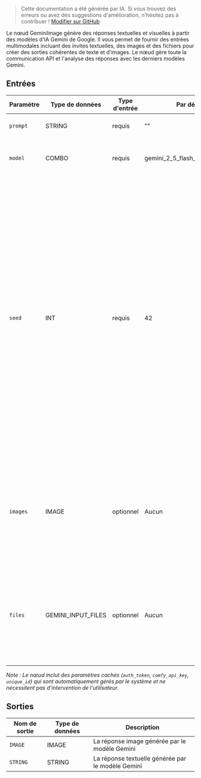 > Cette documentation a été générée par IA. Si vous trouvez des erreurs ou avez des suggestions d'amélioration, n'hésitez pas à contribuer ! [Modifier sur GitHub](https://github.com/Comfy-Org/embedded-docs/blob/main/comfyui_embedded_docs/docs/GeminiImageNode/fr.md)

Le nœud GeminiImage génère des réponses textuelles et visuelles à partir des modèles d'IA Gemini de Google. Il vous permet de fournir des entrées multimodales incluant des invites textuelles, des images et des fichiers pour créer des sorties cohérentes de texte et d'images. Le nœud gère toute la communication API et l'analyse des réponses avec les derniers modèles Gemini.

## Entrées

| Paramètre | Type de données | Type d'entrée | Par défaut | Plage | Description |
|-----------|-----------|------------|---------|-------|-------------|
| `prompt` | STRING | requis | "" | - | Invite textuelle pour la génération |
| `model` | COMBO | requis | gemini_2_5_flash_image_preview | Modèles Gemini disponibles<br>Options extraites de l'énumération GeminiImageModel | Le modèle Gemini à utiliser pour générer les réponses |
| `seed` | INT | requis | 42 | 0 à 18446744073709551615 | Lorsque la graine est fixée à une valeur spécifique, le modèle fait de son mieux pour fournir la même réponse pour des requêtes répétées. Une sortie déterministe n'est pas garantie. De plus, changer le modèle ou les paramètres, comme la température, peut causer des variations dans la réponse même lorsque vous utilisez la même valeur de graine. Par défaut, une valeur de graine aléatoire est utilisée |
| `images` | IMAGE | optionnel | Aucun | - | Image(s) optionnelle(s) à utiliser comme contexte pour le modèle. Pour inclure plusieurs images, vous pouvez utiliser le nœud Batch Images |
| `files` | GEMINI_INPUT_FILES | optionnel | Aucun | - | Fichier(s) optionnel(s) à utiliser comme contexte pour le modèle. Accepte les entrées du nœud Gemini Generate Content Input Files |

*Note : Le nœud inclut des paramètres cachés (`auth_token`, `comfy_api_key`, `unique_id`) qui sont automatiquement gérés par le système et ne nécessitent pas d'intervention de l'utilisateur.*

## Sorties

| Nom de sortie | Type de données | Description |
|-------------|-----------|-------------|
| `IMAGE` | IMAGE | La réponse image générée par le modèle Gemini |
| `STRING` | STRING | La réponse textuelle générée par le modèle Gemini |
